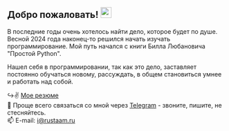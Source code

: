 ## Добро пожаловать! <img src="https://media.giphy.com/media/hvRJCLFzcasrR4ia7z/giphy.gif" width="25px">

В последние годы очень хотелось найти дело, которое будет по душе. Весной 2024 года наконец-то решился начать изучать программирование. Мой путь начался с книги Билла Любановича "Простой Python".

Нашел себя в программировании, так как это дело, заставляет постоянно обучаться новому, рассуждать, в общем становиться умнее и работать над собой.

↪️✌️ [Мое резюме](https://github.com/Rust-it/certificates/blob/main/CV_PythonDeveloper_Kushnazarov_Rustam.pdf)  
📩 Проще всего связаться со мной через [Telegram](https://t.me/rustamkushnazarov "Telegram") - звоните, пишите, не стесняйтесь.  
📫 E-mail: [i@rustaam.ru](mailto:i@rustaam.ru)
